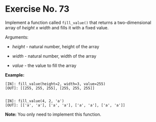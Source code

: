 # Exercise No. 73

Implement a function called `fill_value()` that returns a two-dimensional array of *height x width* and fills it with a fixed value.


Arguments:

-   *height* - natural number, height of the array

-   *width* - natural number, width of the array

-   *value* - the value to fill the array


**Example:**


    [IN]: fill_value(height=2, width=3, value=255)
    [OUT]: [[255, 255, 255], [255, 255, 255]]


    [IN]: fill_value(4, 2, 'a')
    [OUT]: [['a', 'a'], ['a', 'a'], ['a', 'a'], ['a', 'a']]


**Note:** You only need to implement this function.